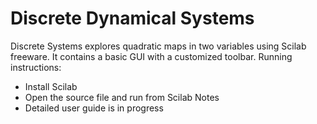 # Discrete Dynamical Systems
Discrete Systems explores quadratic maps in two variables using Scilab freeware. It contains a basic GUI with a customized toolbar.
Running instructions:
- Install Scilab
- Open the source file and run from Scilab Notes
- Detailed user guide is in progress
